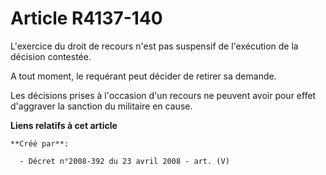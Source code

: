 # Article R4137-140

L'exercice du droit de recours n'est pas suspensif de l'exécution de la décision contestée.

A tout moment, le requérant peut décider de retirer sa demande.

Les décisions prises à l'occasion d'un recours ne peuvent avoir pour effet d'aggraver la sanction du militaire en cause.

**Liens relatifs à cet article**

	**Créé par**:

	  - Décret n°2008-392 du 23 avril 2008 - art. (V)
